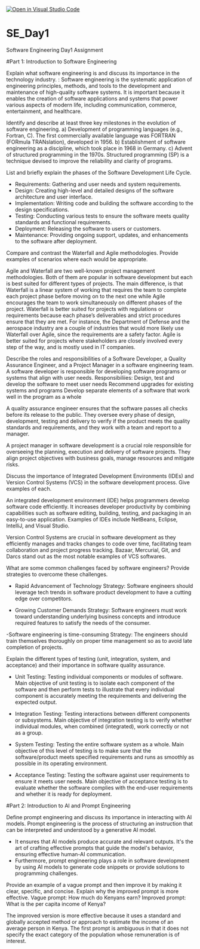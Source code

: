 [![Open in Visual Studio Code](https://classroom.github.com/assets/open-in-vscode-2e0aaae1b6195c2367325f4f02e2d04e9abb55f0b24a779b69b11b9e10269abc.svg)](https://classroom.github.com/online_ide?assignment_repo_id=15569725&assignment_repo_type=AssignmentRepo)
# SE_Day1
Software Engineering Day1 Assignment

#Part 1: Introduction to Software Engineering

Explain what software engineering is and discuss its importance in the technology industry.
: Software engineering is the systematic application of engineering principles, methods, and tools to the development and maintenance of high-quality software systems. It is important because it enables the creation of software applications and systems 
that power various aspects of modern life, including communication, commerce, 
entertainment, and healthcare.

Identify and describe at least three key milestones in the evolution of software engineering.
 a) Development of 
programming languages (e.g., Fortran, C). The first commercially available language was FORTRAN (FORmula TRANslation), developed in 1956. 
b) Establishment of software engineering as a discipline, which took place in 1968 in Germany. 
c) Advent of structured programming in the 1970s. Structured programming (SP) is a technique devised to improve the reliability and clarity of programs. 

List and briefly explain the phases of the Software Development Life Cycle.
- Requirements: Gathering and user needs and system requirements.
 - Design: Creating high-level and detailed designs of the software architecture and user interface.
 - Implementation: Writing code and building the software according to the design specifications.
 - Testing: Conducting various tests to ensure the software meets quality standards and 
functional requirements.
 - Deployment: Releasing the software to users or customers.
 - Maintenance: Providing ongoing support, updates, and enhancements to the software after deployment.

Compare and contrast the Waterfall and Agile methodologies. Provide examples of scenarios where each would be appropriate.

Agile and Waterfall are two well-known project management methodologies. 
Both of them are popular in software development but each is best suited for different types of projects. 
The main difference, is that Waterfall is a linear system of working that requires the team to complete each project phase before moving on to the next one while Agile encourages the team to work simultaneously on different phases of the project.
Waterfall is better suited for projects with regulations or requirements because each phase’s deliverables and strict procedures ensure that they are met. For instance, the Department of Defense and the aerospace industry are a couple of industries that would more likely use Waterfall over Agile, since the requirements are a safety factor. 
Agile is better suited for projects where stakeholders are closely involved every step of the way, and is mostly used in IT companies. 

Describe the roles and responsibilities of a Software Developer, a Quality Assurance Engineer, and a Project Manager in a software engineering team.
A software developer is responsible for developing software programs or systems that align with user needs. 
Responsibiliies: 
Design, test and develop the software to meet user needs
Recommend upgrades for existing systems and programs
Develop separate elements of a software that work well in the program as a whole

A quality assurance engineer ensures that the software passes all checks before its release to the public. They oversee every phase of design, development, testing and delivery to verify if the product meets the quality standards and requirements, and they work with a team and report to a manager.

A project manager in software development is a crucial role responsible for overseeing the planning, execution and delivery of software projects. They align project objectives with business goals, manage resources and mitigate risks.


Discuss the importance of Integrated Development Environments (IDEs) and Version Control Systems (VCS) in the software development process. Give examples of each.

An integrated development environment (IDE) helps programmers develop software code efficiently. It increases developer productivity by combining capabilities such as software editing, building, testing, and packaging in an easy-to-use application.
Examples of IDEs include NetBeans, Eclipse, IntelliJ, and Visual Studio. 

Version Control Systems are crucial in software development as they efficiently manages and tracks changes to code over time, facilitating team collaboration and project progress tracking.
Bazaar, Mercurial, Git, and Darcs stand out as the most notable examples of VCS softwares.

What are some common challenges faced by software engineers? Provide strategies to overcome these challenges.

- Rapid Advancement of Technology
Strategy: Software engineers should leverage tech trends in software product development to have a cutting edge over competitors.

- Growing Customer Demands
Strategy: Software engineers must work toward understanding underlying business concepts and introduce required features to satisfy the needs of the consumer. 

-Software engineering is time-consuming
Strategy: The engineers should train themselves thoroughly on proper time management so as to avoid late completion of projects. 


Explain the different types of testing (unit, integration, system, and acceptance) and their importance in software quality assurance.

 - Unit Testing: Testing individual components or modules of software.
Main objective of unit testing is to isolate each component of the software and then perform tests to illustrate that every individual component is accurately meeting the requirements and delivering the expected output.
   
 - Integration Testing: Testing interactions between different components or subsystems.
Main objective of integration testing is to verify whether individual modules, when combined (integrated), work correctly or not as a group.
   
 - System Testing: Testing the entire software system as a whole.
Main objective of this level of testing is to make sure that the software/product meets specified requirements and runs as smoothly as possible in its operating environment. 
  
 - Acceptance Testing: Testing the software against user requirements to ensure it meets user 
needs.
Main objective of acceptance testing is to evaluate whether the software complies with the end-user requirements and whether it is ready for deployment. 


#Part 2: Introduction to AI and Prompt Engineering


Define prompt engineering and discuss its importance in interacting with AI models.
Prompt engineering is the process of structuring an instruction that can be interpreted and understood by a generative AI model.

- It ensures that AI models produce accurate and relevant outputs. It's the art of crafting effective prompts that guide the model's behavior, ensuring effective human-AI communication.
- Furthermore, prompt engineering plays a role in software development by using AI models to generate code snippets or provide solutions to programming challenges. 

Provide an example of a vague prompt and then improve it by making it clear, specific, and concise. Explain why the improved prompt is more effective.
Vague prompt: How much do Kenyans earn? 
Improved prompt: What is the per capita income of Kenya? 

The improved version is more effective because it uses a standard and globally accepted method or approach to estimate the income of an average person in Kenya. The first prompt is ambiguous in that it does not specify the exact category of the population whose remuneration is of interest. 
